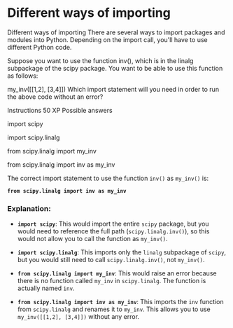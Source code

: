 # Different ways of importing

Different ways of importing
There are several ways to import packages and modules into Python. Depending on the import call, you'll have to use different Python code.

Suppose you want to use the function inv(), which is in the linalg subpackage of the scipy package. You want to be able to use this function as follows:

my_inv([[1,2], [3,4]])
Which import statement will you need in order to run the above code without an error?

Instructions
50 XP
Possible answers


import scipy

import scipy.linalg

from scipy.linalg import my_inv

from scipy.linalg import inv as my_inv

The correct import statement to use the function `inv()` as `my_inv()` is:

**`from scipy.linalg import inv as my_inv`**

### Explanation:

- **`import scipy`**: This would import the entire `scipy` package, but you would need to reference the full path (`scipy.linalg.inv()`), so this would not allow you to call the function as `my_inv()`.
  
- **`import scipy.linalg`**: This imports only the `linalg` subpackage of `scipy`, but you would still need to call `scipy.linalg.inv()`, not `my_inv()`.

- **`from scipy.linalg import my_inv`**: This would raise an error because there is no function called `my_inv` in `scipy.linalg`. The function is actually named `inv`.

- **`from scipy.linalg import inv as my_inv`**: This imports the `inv` function from `scipy.linalg` and renames it to `my_inv`. This allows you to use `my_inv([[1,2], [3,4]])` without any error. 

